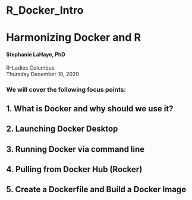 # R_Docker_Intro

# Harmonizing Docker and R 

#### Stephanie LaHaye, PhD
R-Ladies Columbus  
Thursday December 10, 2020


### We will cover the following focus points:
## 1. What is Docker and why should we use it?
## 2. Launching Docker Desktop
## 3. Running Docker via command line
## 4. Pulling from Docker Hub (Rocker)
## 5. Create a Dockerfile and Build a Docker Image


